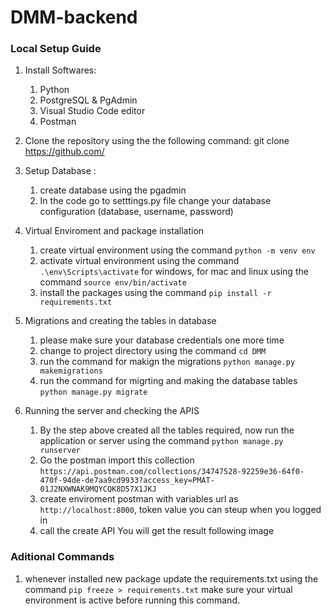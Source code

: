 # DMM-backend

### Local Setup Guide
1. Install Softwares: 
    1. Python 
    2. PostgreSQL & PgAdmin
    3. Visual Studio Code editor
    4. Postman
2. Clone the repository using the the following command: git clone https://github.com/<reponame>
3. Setup Database :
    1. create database using the pgadmin
    2. In the code go to setttings.py file change your database configuration (database, username, password)

3. Virtual Enviroment and package installation
   1. create virtual environment using the command `python -m venv env`
   2. activate virtual environment using the command `.\env\Scripts\activate` for windows, for mac and linux using the command `source env/bin/activate`
   3. install the packages using the command `pip install -r requirements.txt`

4. Migrations and creating the tables in database
   1. please make sure your database credentials one more time
   2. change to project directory using the command `cd DMM`
   3. run the command for makign the migrations `python manage.py makemigrations`
   4. run the command for migrting and making the database tables `python manage.py migrate`
5. Running the server and checking the APIS
   1. By the step above created all the tables required, now run the application or server using the command `python manage.py runserver`
   2. Go the postman import this collection `https://api.postman.com/collections/34747528-92259e36-64f0-470f-94de-de7aa9cd9933?access_key=PMAT-01J2NXWNAK9MQYCQK8D57X1JKJ`
   3. create enviroment postman with variables url as `http://localhost:8000`, token value you can steup when you logged in
   4. call the create API You will get the result following image




### Aditional Commands
1. whenever installed new package update the requirements.txt using the command `pip freeze > requirements.txt` make sure your virtual environment is active before running this command.



